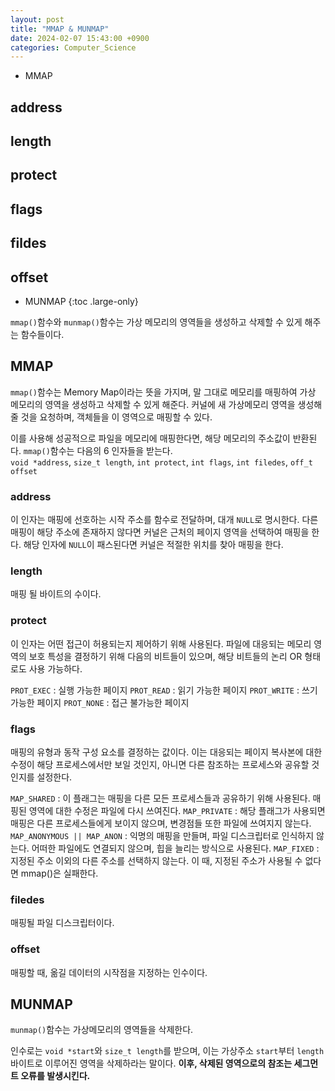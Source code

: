 ```yaml
---
layout: post
title: "MMAP & MUNMAP"
date: 2024-02-07 15:43:00 +0900
categories: Computer_Science
---
```

* MMAP
## address
## length
## protect
## flags
## fildes
## offset
* MUNMAP
{:toc .large-only}

`mmap()`함수와 `munmap()`함수는 가상 메모리의 영역들을 생성하고 삭제할 수 있게 해주는 함수들이다.

## MMAP

`mmap()`함수는 Memory Map이라는 뜻을 가지며, 말 그대로 메모리를 매핑하여 가상 메모리의 영역을 생성하고 삭제할 수 있게 해준다.
커널에 새 가상메모리 영역을 생성해 줄 것을 요청하며, 객체들을 이 영역으로 매핑할 수 있다.

이를 사용해 성공적으로 파일을 메모리에 매핑한다면, 해당 메모리의 주소값이 반환된다.
`mmap()`함수는 다음의 6 인자들을 받는다.  
`void *address`, `size_t length`, `int protect`, `int flags`, `int filedes`, `off_t offset`

### address

이 인자는 매핑에 선호하는 시작 주소를 함수로 전달하며, 대개 `NULL`로 명시한다.
다른 매핑이 해당 주소에 존재하지 않다면 커널은 근처의 페이지 영역을 선택하여 매핑을 한다.
해당 인자에 `NULL`이 패스된다면 커널은 적절한 위치를 찾아 매핑을 한다.

### length

매핑 될 바이트의 수이다.

### protect

이 인자는 어떤 접근이 허용되는지 제어하기 위해 사용된다.
파일에 대응되는 메모리 영역의 보호 특성을 결정하기 위해 다음의 비트들이 있으며,
해당 비트들의 논리 OR 형태로도 사용 가능하다.

`PROT_EXEC` : 실행 가능한 페이지
`PROT_READ` : 읽기 가능한 페이지
`PROT_WRITE` : 쓰기 가능한 페이지
`PROT_NONE` : 접근 불가능한 페이지

### flags

매핑의 유형과 동작 구성 요소를 결정하는 값이다.
이는 대응되는 페이지 복사본에 대한 수정이 해당 프로세스에서만 보일 것인지, 아니면 다른 참조하는 프로세스와 공유할 것인지를 설정한다.

`MAP_SHARED` : 이 플래그는 매핑을 다른 모든 프로세스들과 공유하기 위해 사용된다. 매핑된 영역에 대한 수정은 파일에 다시 쓰여진다.
`MAP_PRIVATE` : 해당 플래그가 사용되면 매핑은 다른 프로세스들에게 보이지 않으며, 변경점들 또한 파일에 쓰여지지 않는다.
`MAP_ANONYMOUS || MAP_ANON` : 익명의 매핑을 만들며, 파일 디스크립터로 인식하지 않는다. 어떠한 파일에도 연결되지 않으며, 힙을 늘리는 방식으로 사용된다.
`MAP_FIXED` : 지정된 주소 이외의 다른 주소를 선택하지 않는다. 이 때, 지정된 주소가 사용될 수 없다면 mmap()은 실패한다.

### filedes

매핑될 파일 디스크립터이다.

### offset

매핑할 때, 옮길 데이터의 시작점을 지정하는 인수이다.

## MUNMAP

`munmap()`함수는 가상메모리의 영역들을 삭제한다.

인수로는 `void *start`와 `size_t length`를 받으며,
이는 가상주소 `start`부터 `length`바이트로 이루어진 영역을 삭제하라는 말이다.
<b>이후, 삭제된 영역으로의 참조는 세그먼트 오류를 발생시킨다.</b>
